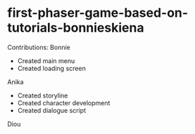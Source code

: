 # first-phaser-game-based-on-tutorials-bonnieskiena
Contributions: 
Bonnie
- Created main menu
- Created loading screen

Anika
- Created storyline
- Created character development
- Created dialogue script

Diou
